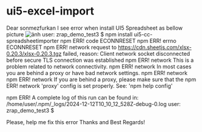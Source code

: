 # ui5-excel-import
Dear sonmezfurkan
I see error when install UI5 Spreadsheet as bellow picture
![ảnh](https://github.com/user-attachments/assets/7b26b121-9dff-4e6c-9843-7e982b6f2aed)
user: zrap_demo_test3 $ npm install ui5-cc-spreadsheetimporter
npm ERR! code ECONNRESET
npm ERR! errno ECONNRESET
npm ERR! network request to https://cdn.sheetjs.com/xlsx-0.20.3/xlsx-0.20.3.tgz failed, reason: Client network socket disconnected before secure TLS connection was established
npm ERR! network This is a problem related to network connectivity.
npm ERR! network In most cases you are behind a proxy or have bad network settings.
npm ERR! network 
npm ERR! network If you are behind a proxy, please make sure that the
npm ERR! network 'proxy' config is set properly.  See: 'npm help config'

npm ERR! A complete log of this run can be found in: /home/user/.npm/_logs/2024-12-12T10_10_12_528Z-debug-0.log
user: zrap_demo_test3 $ 

Please, help me fix this error
Thanks and Best Regards!
